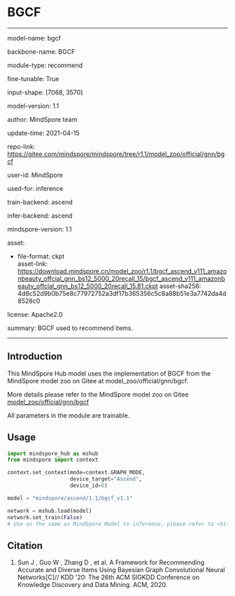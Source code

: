 # BGCF

---

model-name: bgcf

backbone-name: BGCF

module-type: recommend

fine-tunable: True

input-shape: [7068, 3570]

model-version: 1.1

author: MindSpore team

update-time: 2021-04-15

repo-link: <https://gitee.com/mindspore/mindspore/tree/r1.1/model_zoo/official/gnn/bgcf>

user-id: MindSpore

used-for: inference

train-backend: ascend

infer-backend: ascend

mindspore-version: 1.1

asset:

  -
    file-format: ckpt  
    asset-link: <https://download.mindspore.cn/model_zoo/r1.1/bgcf_ascend_v111_amazonbeauty_offcial_gnn_bs12_5000_20recall_15/bgcf_ascend_v111_amazonbeauty_offcial_gnn_bs12_5000_20recall_15.81.ckpt>
    asset-sha256: 4d8c52d9b0b75e8c77972752a3df17b365356c5c8a88b51e3a7742da4d8528c0

license: Apache2.0

summary: BGCF used to recommend items.

---

## Introduction

This MindSpore Hub model uses the implementation of BGCF from the MindSpore model zoo on Gitee at model_zoo/official/gnn/bgcf.

More details please refer to the MindSpore model zoo on Gitee [model_zoo/official/gnn/bgcf](https://gitee.com/mindspore/mindspore/blob/r1.1/model_zoo/official/gnn/bgcf/README.md)

All parameters in the module are trainable.

## Usage

```python
import mindspore_hub as mshub
from mindspore import context

context.set_context(mode=context.GRAPH_MODE,
                    device_target="Ascend",
                    device_id=0)

model = "mindspore/ascend/1.1/bgcf_v1.1"

network = mshub.load(model)
network.set_train(False)
# Use as the same as MindSpore Model to inference, please refer to <https://gitee.com/mindspore/mindspore/tree/master/model_zoo/official/gnn/bgcf>.
```

## Citation

1. Sun J , Guo W , Zhang D , et al. A Framework for Recommending Accurate and Diverse Items Using Bayesian Graph Convolutional Neural Networks[C]// KDD '20: The 26th ACM SIGKDD Conference on Knowledge Discovery and Data Mining. ACM, 2020.
